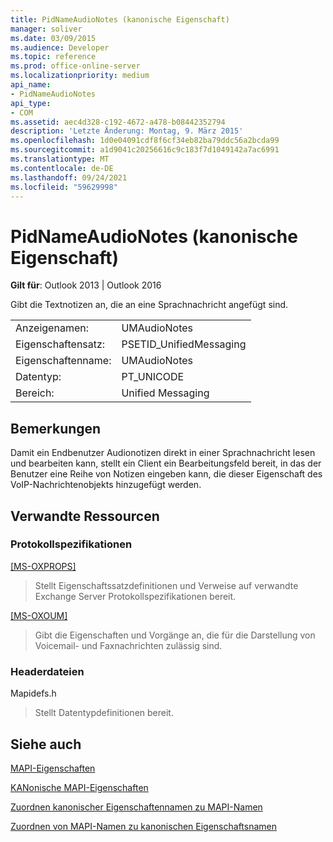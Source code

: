```yaml
---
title: PidNameAudioNotes (kanonische Eigenschaft)
manager: soliver
ms.date: 03/09/2015
ms.audience: Developer
ms.topic: reference
ms.prod: office-online-server
ms.localizationpriority: medium
api_name:
- PidNameAudioNotes
api_type:
- COM
ms.assetid: aec4d328-c192-4672-a478-b08442352794
description: 'Letzte Änderung: Montag, 9. März 2015'
ms.openlocfilehash: 1d0e04091cdf8f6cf34eb82ba79ddc56a2bcda99
ms.sourcegitcommit: a1d9041c20256616c9c183f7d1049142a7ac6991
ms.translationtype: MT
ms.contentlocale: de-DE
ms.lasthandoff: 09/24/2021
ms.locfileid: "59629998"
---
```

# <a name="pidnameaudionotes-canonical-property"></a>PidNameAudioNotes (kanonische Eigenschaft)

  
  
**Gilt für**: Outlook 2013 | Outlook 2016 
  
Gibt die Textnotizen an, die an eine Sprachnachricht angefügt sind.
  
|||
|:-----|:-----|
|Anzeigenamen:  <br/> |UMAudioNotes  <br/> |
|Eigenschaftensatz:  <br/> |PSETID_UnifiedMessaging  <br/> |
|Eigenschaftenname:  <br/> |UMAudioNotes  <br/> |
|Datentyp:  <br/> |PT_UNICODE  <br/> |
|Bereich:  <br/> |Unified Messaging  <br/> |
   
## <a name="remarks"></a>Bemerkungen

Damit ein Endbenutzer Audionotizen direkt in einer Sprachnachricht lesen und bearbeiten kann, stellt ein Client ein Bearbeitungsfeld bereit, in das der Benutzer eine Reihe von Notizen eingeben kann, die dieser Eigenschaft des VoIP-Nachrichtenobjekts hinzugefügt werden.
  
## <a name="related-resources"></a>Verwandte Ressourcen

### <a name="protocol-specifications"></a>Protokollspezifikationen

[[MS-OXPROPS]](https://msdn.microsoft.com/library/f6ab1613-aefe-447d-a49c-18217230b148%28Office.15%29.aspx)
  
> Stellt Eigenschaftssatzdefinitionen und Verweise auf verwandte Exchange Server Protokollspezifikationen bereit.
    
[[MS-OXOUM]](https://msdn.microsoft.com/library/2a0696c5-2caf-4f20-87fb-085db430afec%28Office.15%29.aspx)
  
> Gibt die Eigenschaften und Vorgänge an, die für die Darstellung von Voicemail- und Faxnachrichten zulässig sind.
    
### <a name="header-files"></a>Headerdateien

Mapidefs.h
  
> Stellt Datentypdefinitionen bereit.
    
## <a name="see-also"></a>Siehe auch



[MAPI-Eigenschaften](mapi-properties.md)
  
[KANonische MAPI-Eigenschaften](mapi-canonical-properties.md)
  
[Zuordnen kanonischer Eigenschaftennamen zu MAPI-Namen](mapping-canonical-property-names-to-mapi-names.md)
  
[Zuordnen von MAPI-Namen zu kanonischen Eigenschaftsnamen](mapping-mapi-names-to-canonical-property-names.md)

